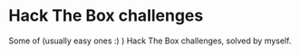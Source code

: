 # Hack The Box challenges

Some of (usually easy ones :) ) Hack The Box challenges, solved by myself.
